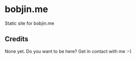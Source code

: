 # bobjin.me
Static site for bobjin.me

## Credits
None yet. Do you want to be here? Get in contact with me :-)

